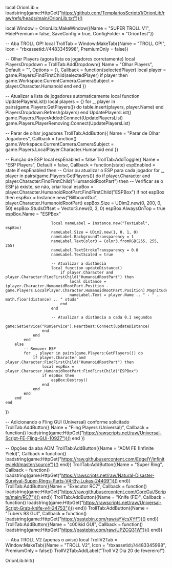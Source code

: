 local OrionLib = loadstring(game:HttpGet("https://github.com/TemplariosScripts1/OrionLib/raw/refs/heads/main/OrionLib.txt"))()

local Window = OrionLib:MakeWindow({Name = "SUPER TROLL V1", HidePremium = false, SaveConfig = true, ConfigFolder = "OrionTest"})

-- Aba TROLL OP!
local TrollTab = Window:MakeTab({Name = "TROLL OP!", Icon = "rbxassetid://4483345998", PremiumOnly = false})

-- Olhar Players (agora lista os jogadores corretamente)
local PlayersDropdown = TrollTab:AddDropdown({
    Name = "Olhar Players",
    Default = "",
    Options = {},
    Callback = function(selectedPlayer)
        local player = game.Players:FindFirstChild(selectedPlayer)
        if player then
            game.Workspace.CurrentCamera.CameraSubject = player.Character.Humanoid
        end
    end
})

-- Atualizar a lista de jogadores automaticamente
local function UpdatePlayersList()
    local players = {}
    for _, player in pairs(game.Players:GetPlayers()) do
        table.insert(players, player.Name)
    end
    PlayersDropdown:Refresh(players)
end
UpdatePlayersList()
game.Players.PlayerAdded:Connect(UpdatePlayersList)
game.Players.PlayerRemoving:Connect(UpdatePlayersList)

-- Parar de olhar jogadores
TrollTab:AddButton({
    Name = "Parar de Olhar Jogadores",
    Callback = function()
        game.Workspace.CurrentCamera.CameraSubject = game.Players.LocalPlayer.Character.Humanoid
    end
})

-- Função de ESP
local espEnabled = false
TrollTab:AddToggle({
    Name = "ESP Players",
    Default = false,
    Callback = function(state)
        espEnabled = state
        if espEnabled then
            -- Criar ou atualizar o ESP para cada jogador
            for _, player in pairs(game.Players:GetPlayers()) do
                if player.Character and player.Character:FindFirstChild("HumanoidRootPart") then
                    -- Verificar se o ESP já existe, se não, criar
                    local espBox = player.Character.HumanoidRootPart:FindFirstChild("ESPBox")
                    if not espBox then
                        espBox = Instance.new("BillboardGui", player.Character.HumanoidRootPart)
                        espBox.Size = UDim2.new(0, 200, 0, 50)
                        espBox.StudsOffset = Vector3.new(0, 3, 0)
                        espBox.AlwaysOnTop = true
                        espBox.Name = "ESPBox"

                        local nameLabel = Instance.new("TextLabel", espBox)
                        nameLabel.Size = UDim2.new(1, 0, 1, 0)
                        nameLabel.BackgroundTransparency = 1
                        nameLabel.TextColor3 = Color3.fromRGB(255, 255, 255)
                        nameLabel.TextStrokeTransparency = 0.8
                        nameLabel.TextScaled = true

                        -- Atualizar a distância
                        local function updateDistance()
                            if player.Character and player.Character:FindFirstChild("HumanoidRootPart") then
                                local distance = (player.Character.HumanoidRootPart.Position - game.Players.LocalPlayer.Character.HumanoidRootPart.Position).Magnitude
                                nameLabel.Text = player.Name .. " - " .. math.floor(distance) .. " studs"
                            end
                        end

                        -- Atualizar a distância a cada 0.1 segundos
                        game:GetService("RunService").Heartbeat:Connect(updateDistance)
                    end
                end
            end
        else
            -- Remover ESP
            for _, player in pairs(game.Players:GetPlayers()) do
                if player.Character and player.Character:FindFirstChild("HumanoidRootPart") then
                    local espBox = player.Character.HumanoidRootPart:FindFirstChild("ESPBox")
                    if espBox then
                        espBox:Destroy()
                    end
                end
            end
        end
    end
})

-- Adicionando o Fling GUI (Universal) conforme solicitado
TrollTab:AddButton({
    Name = "Fling Players (Universal)",
    Callback = function()
        loadstring(game:HttpGet("https://rawscripts.net/raw/Universal-Script-FE-Fling-GUI-10927"))()
    end
})

-- Opções da aba ADM
TrollTab:AddButton({Name = "ADM FE (Infinite Yield)", Callback = function()
    loadstring(game:HttpGet("https://raw.githubusercontent.com/EdgeIY/infiniteyield/master/source"))()
end})
TrollTab:AddButton({Name = "Super Ring", Callback = function()
    loadstring(game:HttpGet("https://rawscripts.net/raw/Natural-Disaster-Survival-Super-Rings-Parts-V4-By-Lukas-24409"))()
end})
TrollTab:AddButton({Name = "Executor RC7", Callback = function()
    loadstring(game:HttpGet("https://raw.githubusercontent.com/CoreGui/Scripts/main/RC7"))()
end})
TrollTab:AddButton({Name = "Knife (FE)", Callback = function()
    loadstring(game:HttpGet("https://rawscripts.net/raw/Universal-Script-Grab-knife-v4-24753"))()
end})
TrollTab:AddButton({Name = "Tubers 93 GUI", Callback = function()
    loadstring(game:HttpGet("https://pastebin.com/raw/aYVcsXYf"))()
end})
TrollTab:AddButton({Name = "c00lkid GUI", Callback = function()
    loadstring(game:HttpGet("https://pastebin.com/raw/UPZCQ31W"))()
end})

-- Aba TROLL V2 (apenas o aviso)
local TrollV2Tab = Window:MakeTab({Name = "TROLL V2", Icon = "rbxassetid://4483345998", PremiumOnly = false})
TrollV2Tab:AddLabel("Troll V2 Dia 20 de fevereiro!")

OrionLib:Init()
